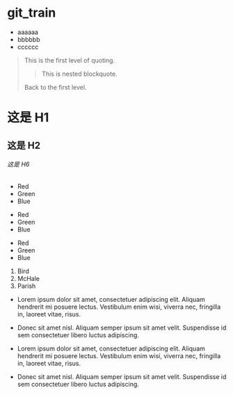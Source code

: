 # git_train

- aaaaaa
- bbbbbb
- cccccc


> This is the first level of quoting.
>
> > This is nested blockquote.
>
> Back to the first level.


# 这是 H1

## 这是 H2

###### 这是 H6



*   Red
*   Green
*   Blue


+   Red
+   Green
+   Blue

-   Red
-   Green
-   Blue

1.  Bird
1.  McHale
1.  Parish



*   Lorem ipsum dolor sit amet, consectetuer adipiscing elit.
    Aliquam hendrerit mi posuere lectus. Vestibulum enim wisi,
    viverra nec, fringilla in, laoreet vitae, risus.
*   Donec sit amet nisl. Aliquam semper ipsum sit amet velit.
    Suspendisse id sem consectetuer libero luctus adipiscing.
    
    
*   Lorem ipsum dolor sit amet, consectetuer adipiscing elit.
Aliquam hendrerit mi posuere lectus. Vestibulum enim wisi,
viverra nec, fringilla in, laoreet vitae, risus.
*   Donec sit amet nisl. Aliquam semper ipsum sit amet velit.
Suspendisse id sem consectetuer libero luctus adipiscing.

